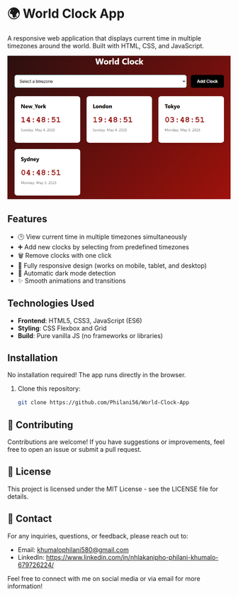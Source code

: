 # 🌍 World Clock App

A responsive web application that displays current time in multiple timezones around the world. Built with HTML, CSS, and JavaScript.

![World Clock App Screenshot](./1.PNG)

## Features

- 🕒 View current time in multiple timezones simultaneously
- ➕ Add new clocks by selecting from predefined timezones
- 🗑️ Remove clocks with one click
- 📱 Fully responsive design (works on mobile, tablet, and desktop)
- 🌙 Automatic dark mode detection
- ✨ Smooth animations and transitions

## Technologies Used

- **Frontend**: HTML5, CSS3, JavaScript (ES6)
- **Styling**: CSS Flexbox and Grid
- **Build**: Pure vanilla JS (no frameworks or libraries)

## Installation

No installation required! The app runs directly in the browser.

1. Clone this repository:
   ```bash
   git clone https://github.com/Philani56/World-Clock-App
   ```

## 🤝 Contributing

Contributions are welcome! If you have suggestions or improvements, feel free to open an issue or submit a pull request.

## 📜 License

This project is licensed under the MIT License - see the LICENSE file for details.

## 📧 Contact

For any inquiries, questions, or feedback, please reach out to:

- Email: khumalophilani580@gmail.com
- LinkedIn: https://www.linkedin.com/in/nhlakanipho-philani-khumalo-679726224/

Feel free to connect with me on social media or via email for more information!
